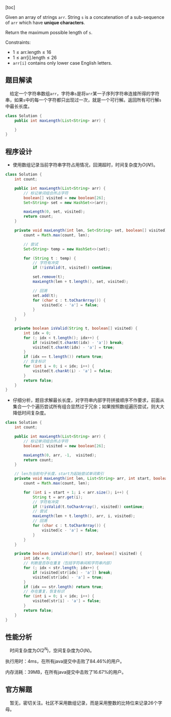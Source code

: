 [toc]

Given an array of strings `arr`. String `s` is a concatenation of a sub-sequence of `arr` which have **unique characters**.

Return the maximum possible length of `s`.



Constraints:

* $1 \le \text{arr.length} \le 16$
* $1 \le \text{arr[i].length} \le 26$
* `arr[i]` contains only lower case English letters.



## 题目解读

&emsp;给定一个字符串数组`arr`，字符串`s`是将`arr`某一子序列字符串连接所得的字符串，如果`s`中的每一个字符都只出现过一次，就是一个可行解。返回所有可行解`s`中最长长度。

```java
class Solution {
    public int maxLength(List<String> arr) {

    }
}
```

## 程序设计

* 使用数组记录当前字符串字符占用情况，回溯超时，时间复杂度为$O(N!)$。

```java
class Solution {
    int count;

    public int maxLength(List<String> arr) {
        // 标记单词组合所占字符
        boolean[] visited = new boolean[26];
        Set<String> set = new HashSet<>(arr);

        maxLength(0, set, visited);
        return count;
    }

    private void maxLength(int len, Set<String> set, boolean[] visited) {
        count = Math.max(count, len);

        // 尝试
        Set<String> temp = new HashSet<>(set);

        for (String t : temp) {
            // 字符有冲突
            if (!isValid(t, visited)) continue;

            set.remove(t);
            maxLength(len + t.length(), set, visited);

            // 回溯
            set.add(t);
            for (char c : t.toCharArray()) {
                visited[c - 'a'] = false;
            }
        }
    }

    private boolean isValid(String t, boolean[] visited) {
        int idx = 0;
        for (; idx < t.length(); idx++) {
            if (visited[t.charAt(idx) - 'a']) break;
            visited[t.charAt(idx) - 'a'] = true;
        }
        if (idx == t.length()) return true;
        // 恢复标识
        for (int i = 0; i < idx; i++) {
            visited[t.charAt(i) - 'a'] = false;
        }
        return false;
    }
}
```

* 仔细分析，题目求解最长长度，对字符串内部字符拼接顺序不作要求，前面从集合一个个遍历尝试所有组合显然过于冗余；如果按照数组遍历尝试，则大大降低时间复杂度。

```java
class Solution {
    int count;

    public int maxLength(List<String> arr) {
        // 标记单词组合所占字符
        boolean[] visited = new boolean[26];

        maxLength(0, arr, -1,  visited);
        return count;
    }

    // len为当前句子长度，start为起始尝试单词索引
    private void maxLength(int len, List<String> arr, int start, boolean[] visited) {
        count = Math.max(count, len);

        for (int i = start + 1; i < arr.size(); i++) {
            String t = arr.get(i);
            // 字符有冲突
            if (!isValid(t.toCharArray(), visited)) continue;
			// 尝试
            maxLength(len + t.length(), arr, i, visited);
            // 回溯
            for (char c : t.toCharArray()) {
                visited[c - 'a'] = false;
            }
        }
    }

    private boolean isValid(char[] str, boolean[] visited) {
        int idx = 0;
        // 判断是否存在重复（包括字符串间和字符串内部）
        for (; idx < str.length; idx++) {
            if (visited[str[idx] - 'a']) break;
            visited[str[idx] - 'a'] = true;
        }
        if (idx == str.length) return true;
        // 存在重复，恢复标识
        for (int i = 0; i < idx; i++) {
            visited[str[i] - 'a'] = false;
        }
        return false;
    }
}
```

## 性能分析

&emsp;时间复杂度为$O(2^N)$，空间复杂度为$O(N)$。

执行用时：4ms，在所有java提交中击败了84.46%的用户。

内存消耗：39MB，在所有java提交中击败了16.67%的用户。

## 官方解题

&emsp;暂无，密切关注。社区不采用数组记录，而是采用整数的比特位来记录26个字母。